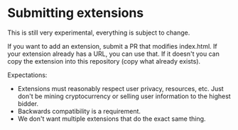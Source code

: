 # Submitting extensions

This is still very experimental, everything is subject to change.

If you want to add an extension, submit a PR that modifies index.html. If your extension already has a URL, you can use that. If it doesn't you can copy the extension into this repository (copy what already exists).

Expectations:

 - Extensions must reasonably respect user privacy, resources, etc. Just don't be mining cryptocurrency or selling user information to the highest bidder.
 - Backwards compatibility is a requirement.
 - We don't want multiple extensions that do the exact same thing.
